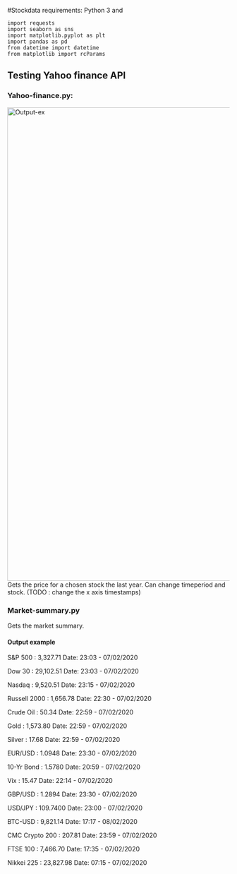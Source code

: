 #Stockdata
requirements:
Python 3 and
```
import requests
import seaborn as sns
import matplotlib.pyplot as plt
import pandas as pd
from datetime import datetime
from matplotlib import rcParams
```

## Testing Yahoo finance API

### Yahoo-finance.py:
<img width="1073" alt="Output-ex" src="https://user-images.githubusercontent.com/60741787/74607318-46405280-50d8-11ea-88df-d449dc2b2fa6.png">
Gets the price for a chosen stock the last year. Can change timeperiod and stock. (TODO : change the x axis timestamps)

### Market-summary.py
Gets the market summary.
#### Output example

S&P 500 : 3,327.71 Date:  23:03 - 07/02/2020

Dow 30 : 29,102.51 Date:  23:03 - 07/02/2020

Nasdaq : 9,520.51 Date:  23:15 - 07/02/2020

Russell 2000 : 1,656.78 Date:  22:30 - 07/02/2020

Crude Oil : 50.34 Date:  22:59 - 07/02/2020

Gold : 1,573.80 Date:  22:59 - 07/02/2020

Silver : 17.68 Date:  22:59 - 07/02/2020

EUR/USD : 1.0948 Date:  23:30 - 07/02/2020

10-Yr Bond : 1.5780 Date:  20:59 - 07/02/2020

Vix : 15.47 Date:  22:14 - 07/02/2020

GBP/USD : 1.2894 Date:  23:30 - 07/02/2020

USD/JPY : 109.7400 Date:  23:00 - 07/02/2020

BTC-USD : 9,821.14 Date:  17:17 - 08/02/2020

CMC Crypto 200 : 207.81 Date:  23:59 - 07/02/2020

FTSE 100 : 7,466.70 Date:  17:35 - 07/02/2020

Nikkei 225 : 23,827.98 Date:  07:15 - 07/02/2020
